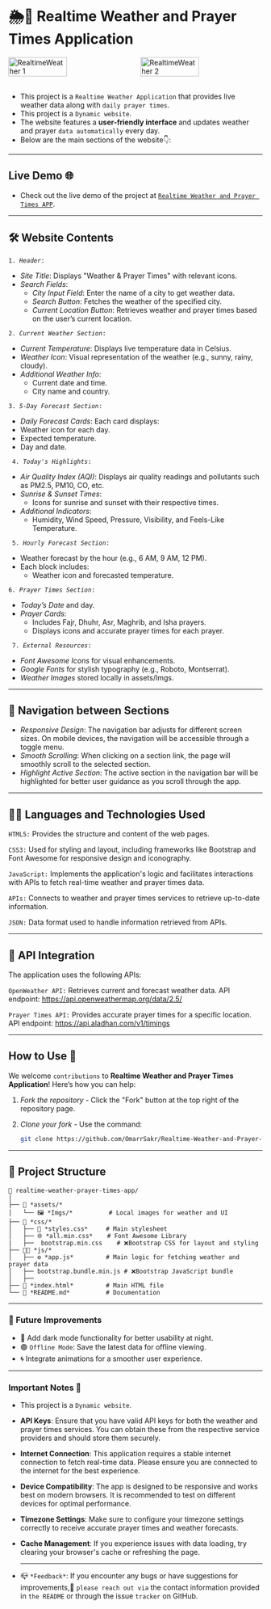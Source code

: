 # 🌦🕌 Realtime Weather and Prayer Times Application 

<div style="display: flex; justify-content: space-between;">
    <img src="https://github.com/user-attachments/assets/942375b2-9b00-4827-ab02-6fd6bfe0a080" alt="RealtimeWeather 1" style="width: 48%; margin-right: 1%;">
    <img src="https://github.com/user-attachments/assets/c0e3d16a-3e67-4d8b-8b3f-81eeacb7ade5" alt="RealtimeWeather 2" style="width: 48%;">
</div>
<div>
    <br>
</div>

- This project is a `Realtime Weather Application` that provides live weather data along with `daily prayer times`.
- This project is a <code>Dynamic website</code>.
- The website features a **user-friendly interface** and updates weather and prayer `data automatically` every day.
- Below are the main sections of the website👇: 

---

## Live Demo 🌐
- Check out the live demo of the project at [`Realtime Weather and Prayer Times APP`](https://omarrsakr.github.io/Realtime-Weather-and-Prayer-Times-APP/).

---

## 🛠 Website Contents
<code>1. *Header*:</code>
  - *Site Title*: Displays "Weather & Prayer Times" with relevant icons.  
- *Search Fields*:  
  - *City Input Field*: Enter the name of a city to get weather data.  
  - *Search Button*: Fetches the weather of the specified city.  
  - *Current Location Button*: Retrieves weather and prayer times based on the user’s current location.  

<code>2. *Current Weather Section*:</code>
  - *Current Temperature*: Displays live temperature data in Celsius.  
- *Weather Icon*: Visual representation of the weather (e.g., sunny, rainy, cloudy).  
- *Additional Weather Info*:  
  - Current date and time.  
  - City name and country.  

<code>3. *5-Day Forecast Section*:</code>
 - *Daily Forecast Cards*: Each card displays:  
  - Weather icon for each day.  
  - Expected temperature.  
  - Day and date.  

<code> 4. *Today's Highlights*:</code>
  - *Air Quality Index (AQI)*: Displays air quality readings and pollutants such as PM2.5, PM10, CO, etc.  
- *Sunrise & Sunset Times*:  
  - Icons for sunrise and sunset with their respective times.  
- *Additional Indicators*:  
  - Humidity, Wind Speed, Pressure, Visibility, and Feels-Like Temperature.

<code> 5. *Hourly Forecast Section*:</code>
 - Weather forecast by the hour (e.g., 6 AM, 9 AM, 12 PM).  
- Each block includes:  
  - Weather icon and forecasted temperature.

<code>6. *Prayer Times Section*:</code>
- *Today’s Date* and day.  
- *Prayer Cards*:  
  - Includes Fajr, Dhuhr, Asr, Maghrib, and Isha prayers.  
  - Displays icons and accurate prayer times for each prayer. 

<code> 7. *External Resources*:</code>
- *Font Awesome Icons* for visual enhancements.  
- *Google Fonts* for stylish typography (e.g., Roboto, Montserrat).  
- *Weather Images* stored locally in assets/Imgs. 

---

## 🚀 Navigation between Sections

- *Responsive Design*: The navigation bar adjusts for different screen sizes. On mobile devices, the navigation will be accessible through a toggle menu.
- *Smooth Scrolling*: When clicking on a section link, the page will smoothly scroll to the selected section.
- *Highlight Active Section*: The active section in the navigation bar will be highlighted for better user guidance as you scroll through the app.

---

## 🧑‍💻 Languages and Technologies Used

<code>HTML5:</code>
Provides the structure and content of the web pages.

<code>CSS3:</code>
Used for styling and layout, including frameworks like Bootstrap and Font Awesome for responsive design and iconography.

<code>JavaScript:</code>
Implements the application's logic and facilitates interactions with APIs to fetch real-time weather and prayer times data.

<code>APIs:</code>
Connects to weather and prayer times services to retrieve up-to-date information.

<code>JSON:</code>
Data format used to handle information retrieved from APIs.

---

## 🔑 API Integration
The application uses the following APIs:

<code>OpenWeather API:</code>
Retrieves current and forecast weather data.
API endpoint: https://api.openweathermap.org/data/2.5/

<code>Prayer Times API:</code>
Provides accurate prayer times for a specific location.
API endpoint: https://api.aladhan.com/v1/timings

---

## How to Use 🚀  

We welcome `contributions` to **Realtime Weather and Prayer Times Application**! Here’s how you can help:
1. *Fork the repository* - Click the "Fork" button at the top right of the repository page.
2. *Clone your fork* - Use the command:
   
   ```bash
   git clone https://github.com/OmarrSakr/Realtime-Weather-and-Prayer-Times-APP.git

---

## 📂 Project Structure 
```
📂 realtime-weather-prayer-times-app/
│  
├── 📁 *assets/*
│   └── 🖼 *Imgs/*          # Local images for weather and UI  
├── 🎨 *css/*
│   ├── 📝 *styles.css*     # Main stylesheet  
│   ├── 🌐 *all.min.css*    # Font Awesome Library
|   ├──  bootstrap.min.css    # ❌Bootstrap CSS for layout and styling
├── 🧑‍💻 *js/*
│   ├── ⚙ *app.js*         # Main logic for fetching weather and prayer data  
│   ├── bootstrap.bundle.min.js # ❌Bootstrap JavaScript bundle
│   ├── 
├── 📄 *index.html*         # Main HTML file  
└── 📕 *README.md*          # Documentation 

```
---

### 📌 Future Improvements

- 🌙 Add dark mode functionality for better usability at night.
- 🟢 <code>Offline Mode</code>: Save the latest data for offline viewing.
- 🌀 Integrate animations for a smoother user experience.
 
---

### Important Notes 📢

- This project is a `Dynamic website`.
- **API Keys**: Ensure that you have valid API keys for both the weather and prayer times services. You can obtain these from the respective service providers and should store them securely.
- **Internet Connection**: This application requires a stable internet connection to fetch real-time data. Please ensure you are connected to the internet for the best experience.
- **Device Compatibility**: The app is designed to be responsive and works best on modern browsers. It is recommended to test on different devices for optimal performance.
- **Timezone Settings**: Make sure to configure your timezone settings correctly to receive accurate prayer times and weather forecasts.
- **Cache Management**: If you experience issues with data loading, try clearing your browser's cache or refreshing the page.
 
  ---
  
- 📪 `*Feedback*`: If you encounter any bugs or have suggestions for improvements,📨 `please reach out via` the contact information provided in `the README` or through the issue `tracker` on GitHub.

